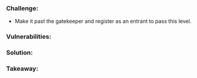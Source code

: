 ### Challenge:
- Make it past the gatekeeper and register as an entrant to pass this level.

### Vulnerabilities:

### Solution:

### Takeaway:
